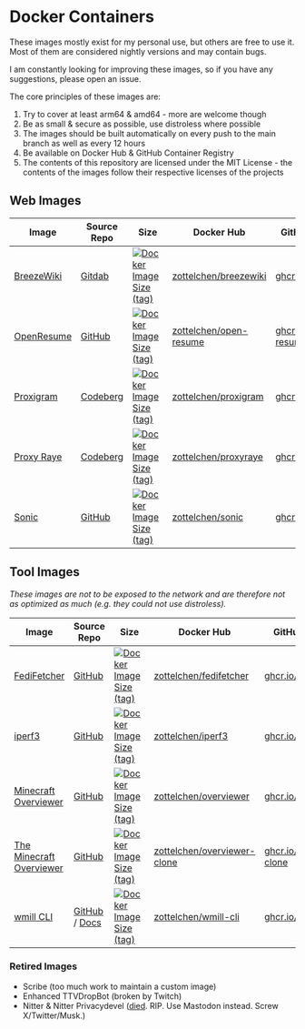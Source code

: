 # Docker Containers

These images mostly exist for my personal use, but others are free to use it. Most of them are considered nightly versions and may contain bugs.

I am constantly looking for improving these images, so if you have any suggestions, please open an issue.

The core principles of these images are:

1. Try to cover at least arm64 & amd64 - more are welcome though
2. Be as small & secure as possible, use distroless where possible
3. The images should be built automatically on every push to the main branch as well as every 12 hours
4. Be available on Docker Hub & GitHub Container Registry
5. The contents of this repository are licensed under the MIT License - the contents of the images follow their respective licenses of the projects

## Web Images

| Image                               | Source Repo                                                      | Size                                                                                                                                                                              | Docker Hub                                                                | GitHub Container Registry                                                                                    |
| ----------------------------------- | ---------------------------------------------------------------- | --------------------------------------------------------------------------------------------------------------------------------------------------------------------------------- | ------------------------------------------------------------------------- | ------------------------------------------------------------------------------------------------------------ |
| [BreezeWiki](breezewiki/README.md)  | [Gitdab](https://gitdab.com/cadence/breezewiki)                  | [![Docker Image Size (tag)](https://img.shields.io/docker/image-size/zottelchen/breezewiki/latest?logo=docker&label=%E2%80%8B)](https://hub.docker.com/r/zottelchen/breezewiki)   | [zottelchen/breezewiki](https://hub.docker.com/r/zottelchen/breezewiki)   | [ghcr.io/zottelchen/breezewiki](https://github.com/users/Zottelchen/packages/container/package/breezewiki)   |
| [OpenResume](open-resume/README.md) | [GitHub](https://github.com/xitanggg/open-resume)                | [![Docker Image Size (tag)](https://img.shields.io/docker/image-size/zottelchen/open-resume/latest?logo=docker&label=%E2%80%8B)](https://hub.docker.com/r/zottelchen/open-resume) | [zottelchen/open-resume](https://hub.docker.com/r/zottelchen/open-resume) | [ghcr.io/zottelchen/open-resume](https://github.com/users/Zottelchen/packages/container/package/open-resume) |
| [Proxigram](proxigram/README.md)    | [Codeberg](https://codeberg.org/proxigram/proxigram)             | [![Docker Image Size (tag)](https://img.shields.io/docker/image-size/zottelchen/proxigram/latest?logo=docker&label=%E2%80%8B)](https://hub.docker.com/r/zottelchen/proxigram)     | [zottelchen/proxigram](https://hub.docker.com/r/zottelchen/proxigram)     | [ghcr.io/zottelchen/proxigram](https://github.com/users/Zottelchen/packages/container/package/proxigram)     |
| [Proxy Raye](proxyraye/README.md)   | [Codeberg](https://codeberg.org/lamacchinadesiderante/proxyraye) | [![Docker Image Size (tag)](https://img.shields.io/docker/image-size/zottelchen/proxyraye/latest?logo=docker&label=%E2%80%8B)](https://hub.docker.com/r/zottelchen/proxyraye)     | [zottelchen/proxyraye](https://hub.docker.com/r/zottelchen/proxyraye)     | [ghcr.io/zottelchen/proxyraye](https://github.com/users/Zottelchen/packages/container/package/proxyraye)     |
| [Sonic](sonic/README.md)            | [GitHub](https://github.com/valeriansaliou/sonic)                | [![Docker Image Size (tag)](https://img.shields.io/docker/image-size/zottelchen/sonic/latest?logo=docker&label=%E2%80%8B)](https://hub.docker.com/r/zottelchen/sonic)             | [zottelchen/sonic](https://hub.docker.com/r/zottelchen/sonic)             | [ghcr.io/zottelchen/sonic](https://github.com/users/Zottelchen/packages/container/package/sonic)             |

<!-- - _🅰: This image is only available for amd64._
- _🅱: This image is only available for arm64._ -->

## Tool Images

_These images are not to be exposed to the network and are therefore not as optimized as much (e.g. they could not use distroless)._

| Image                                                  | Source Repo                                                                                              | Size                                                                                                                                                                                        | Docker Hub                                                                          | GitHub Container Registry                                                                                              |
| ------------------------------------------------------ | -------------------------------------------------------------------------------------------------------- | ------------------------------------------------------------------------------------------------------------------------------------------------------------------------------------------- | ----------------------------------------------------------------------------------- | ---------------------------------------------------------------------------------------------------------------------- |
| [FediFetcher](fedifetcher/README.md)                   | [GitHub](https://github.com/nanos/FediFetcher)                                                           | [![Docker Image Size (tag)](https://img.shields.io/docker/image-size/zottelchen/fedifetcher/latest?logo=docker&label=%E2%80%8B)](https://hub.docker.com/r/zottelchen/fedifetcher)           | [zottelchen/fedifetcher](https://hub.docker.com/r/zottelchen/fedifetcher)           | [ghcr.io/zottelchen/fedifetcher](https://github.com/users/Zottelchen/packages/container/package/fedifetcher)           |
| [iperf3](iperf3/README.md)                             | [GitHub](https://github.com/nanos/iperf3)                                                                | [![Docker Image Size (tag)](https://img.shields.io/docker/image-size/zottelchen/iperf3/latest?logo=docker&label=%E2%80%8B)](https://hub.docker.com/r/zottelchen/iperf3)                     | [zottelchen/iperf3](https://hub.docker.com/r/zottelchen/iperf3)                     | [ghcr.io/zottelchen/iperf3](https://github.com/users/Zottelchen/packages/container/package/iperf3)                     |
| [Minecraft Overviewer](overviewer/README.md)           | [GitHub](https://github.com/overviewer/Minecraft-Overviewer)                                             | [![Docker Image Size (tag)](https://img.shields.io/docker/image-size/zottelchen/overviewer/latest?logo=docker&label=%E2%80%8B)](https://hub.docker.com/r/zottelchen/overviewer)             | [zottelchen/overviewer](https://hub.docker.com/r/zottelchen/overviewer)             | [ghcr.io/zottelchen/overviewer](https://github.com/users/Zottelchen/packages/container/package/overviewer)             |
| [The Minecraft Overviewer](overviewer-clone/README.md) | [GitHub](https://github.com/GregoryAM-SP/The-Minecraft-Overviewer)                                       | [![Docker Image Size (tag)](https://img.shields.io/docker/image-size/zottelchen/overviewer-clone/latest?logo=docker&label=%E2%80%8B)](https://hub.docker.com/r/zottelchen/overviewer-clone) | [zottelchen/overviewer-clone](https://hub.docker.com/r/zottelchen/overviewer-clone) | [ghcr.io/zottelchen/overviewer-clone](https://github.com/users/Zottelchen/packages/container/package/overviewer-clone) |
| [wmill CLI](wmill-cli/README.md)                       | [GitHub](https://github.com/windmill-labs/windmill) / [Docs](https://www.windmill.dev/docs/advanced/cli) | [![Docker Image Size (tag)](https://img.shields.io/docker/image-size/zottelchen/wmill-cli/latest?logo=docker&label=%E2%80%8B)](https://hub.docker.com/r/zottelchen/wmill-cli)               | [zottelchen/wmill-cli](https://hub.docker.com/r/zottelchen/wmill-cli)               | [ghcr.io/zottelchen/wmill-cli](https://github.com/users/Zottelchen/packages/container/package/wmill-cli)               |

### Retired Images

- Scribe (too much work to maintain a custom image)
- Enhanced TTVDropBot (broken by Twitch)
- Nitter & Nitter Privacydevel ([died](https://github.com/zedeus/nitter/issues/1155#issuecomment-1913361757). RIP. Use Mastodon instead. Screw X/Twitter/Musk.)
